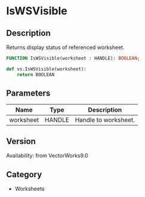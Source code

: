 # IsWSVisible

## Description
Returns display status of referenced worksheet.

```pascal
FUNCTION IsWSVisible(worksheet : HANDLE): BOOLEAN;
```

```python
def vs.IsWSVisible(worksheet):
    return BOOLEAN
```

## Parameters
|Name|Type|Description|
|---|---|---|
|worksheet|HANDLE|Handle to worksheet.|

## Version
Availability: from VectorWorks9.0

## Category
* Worksheets

